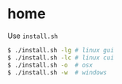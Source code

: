 # home
Use `install.sh`

```sh
$ ./install.sh -lg # linux gui
$ ./install.sh -lc # linux cui
$ ./install.sh -o  # osx
$ ./install.sh -w  # windows
```
